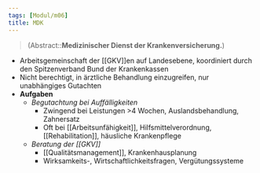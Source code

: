 ```yaml
---
tags: [Modul/m06]
title: MDK
---
```

> (Abstract::**Medizinischer Dienst der Krankenversicherung.**)
- Arbeitsgemeinschaft der [[GKV]]en auf Landesebene, koordiniert durch den Spitzenverband Bund der Krankenkassen
- Nicht berechtigt, in ärztliche Behandlung einzugreifen, nur unabhängiges Gutachten
- **Aufgaben**
	- *Begutachtung bei Auffälligkeiten*
		- Zwingend bei Leistungen >4 Wochen, Auslandsbehandlung, Zahnersatz
		- Oft bei [[Arbeitsunfähigkeit]], Hilfsmittelverordnung, [[Rehabilitation]], häusliche Krankenpflege
	- *Beratung der [[GKV]]*
		- [[Qualitätsmanagement]], Krankenhausplanung
		- Wirksamkeits-, Wirtschaftlichkeitsfragen, Vergütungssysteme